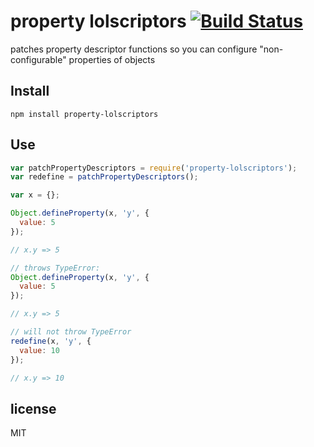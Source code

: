 # property lolscriptors [![Build Status](https://travis-ci.org/btford/property-lolscriptors.svg)](https://travis-ci.org/btford/property-lolscriptors)

patches property descriptor functions so you can configure "non-configurable" properties of objects


## Install

```shell
npm install property-lolscriptors
```


## Use

```javascript
var patchPropertyDescriptors = require('property-lolscriptors');
var redefine = patchPropertyDescriptors();

var x = {};

Object.defineProperty(x, 'y', {
  value: 5
});

// x.y => 5

// throws TypeError:
Object.defineProperty(x, 'y', {
  value: 5
});

// x.y => 5

// will not throw TypeError
redefine(x, 'y', {
  value: 10
});

// x.y => 10
```


## license
MIT
